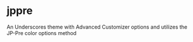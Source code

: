jppre
=====

An Underscores theme with Advanced Customizer options and utilizes the JP-Pre color options method
